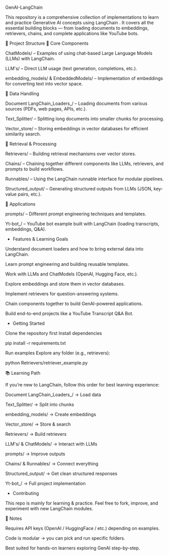 GenAI-LangChain 

This repository is a comprehensive collection of implementations to learn and practice Generative AI concepts using LangChain
.
It covers all the essential building blocks — from loading documents to embeddings, retrievers, chains, and complete applications like YouTube bots.

📂 Project Structure
🔹 Core Components

ChatModels/ – Examples of using chat-based Large Language Models (LLMs) with LangChain.

LLM's/ – Direct LLM usage (text generation, completions, etc.).

embedding_models/ & EmbeddedModels/ – Implementation of embeddings for converting text into vector space.

🔹 Data Handling

Document LangChain_Loaders_/ – Loading documents from various sources (PDFs, web pages, APIs, etc.).

Text_Splitter/ – Splitting long documents into smaller chunks for processing.

Vector_store/ – Storing embeddings in vector databases for efficient similarity search.

🔹 Retrieval & Processing

Retrievers/ – Building retrieval mechanisms over vector stores.

Chains/ – Chaining together different components like LLMs, retrievers, and prompts to build workflows.

Runnables/ – Using the LangChain runnable interface for modular pipelines.

Structured_output/ – Generating structured outputs from LLMs (JSON, key-value pairs, etc.).

🔹 Applications

prompts/ – Different prompt engineering techniques and templates.

Yt-bot_/ – YouTube bot example built with LangChain (loading transcripts, embeddings, Q&A).

- Features & Learning Goals

Understand document loaders and how to bring external data into LangChain.

Learn prompt engineering and building reusable templates.

Work with LLMs and ChatModels (OpenAI, Hugging Face, etc.).

Explore embeddings and store them in vector databases.

Implement retrievers for question-answering systems.

Chain components together to build GenAI-powered applications.

Build end-to-end projects like a YouTube Transcript Q&A Bot.

- Getting Started

Clone the repository first 
Install dependencies

pip install -r requirements.txt


Run examples
Explore any folder (e.g., retrievers):

python Retrievers/retriever_example.py

📚 Learning Path

If you’re new to LangChain, follow this order for best learning experience:

Document LangChain_Loaders_/ → Load data

Text_Splitter/ → Split into chunks

embedding_models/ → Create embeddings

Vector_store/ → Store & search

Retrievers/ → Build retrievers

LLM's/ & ChatModels/ → Interact with LLMs

prompts/ → Improve outputs

Chains/ & Runnables/ → Connect everything

Structured_output/ → Get clean structured responses

Yt-bot_/ → Full project implementation

- Contributing

This repo is mainly for learning & practice. Feel free to fork, improve, and experiment with new LangChain modules.

📌 Notes

Requires API keys (OpenAI / HuggingFace / etc.) depending on examples.

Code is modular → you can pick and run specific folders.

Best suited for hands-on learners exploring GenAI step-by-step.
